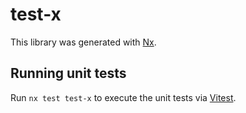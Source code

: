 # test-x

This library was generated with [Nx](https://nx.dev).

## Running unit tests

Run `nx test test-x` to execute the unit tests via [Vitest](https://vitest.dev/).

